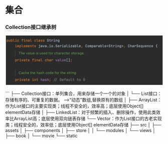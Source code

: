 # 集合

### Collection接口继承树

<p align="center">
        <img src="https://raw.githubusercontent.com/TortoiseKnightB/Java_notes/main/images/String/001.png" width="500"/>
</p>
```
├── Collection接口：单列集合，用来存储一个一个的对象
│   └── List接口：存储有序的、可重复的数据。  -->“动态”数组,替换原有的数组
│       ├── ArrayList：作为List接口的主要实现类；线程不安全的，效率高；底层使用Object[] elementData存储
│       ├── LinkedList：对于频繁的插入、删除操作，使用此类效率比ArrayList高；底层使用双向链表存储
				└── Vector：作为List接口的古老实现类；线程安全的，效率低；底层使用Object[] elementData存储
├── src
│   ├── assets
│   ├── components
│   ├── store
│   │   └── modules
│   └── views
│       ├── book
│       └── movie
└── static

```

